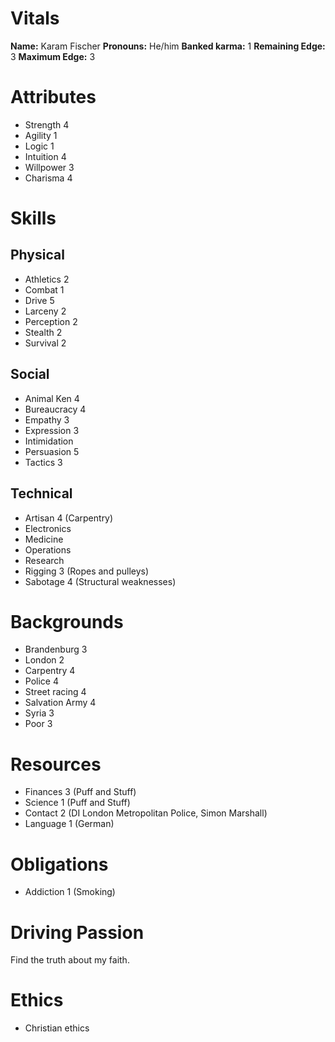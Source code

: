 # Vitals

**Name:** Karam Fischer
**Pronouns:** He/him
**Banked karma:** 1
**Remaining Edge:** 3
**Maximum Edge:** 3

# Attributes

* Strength 4
* Agility 1
* Logic 1
* Intuition 4
* Willpower 3
* Charisma 4

# Skills 

## Physical

* Athletics 2
* Combat 1
* Drive 5
* Larceny 2 
* Perception 2 
* Stealth 2
* Survival 2

## Social

* Animal Ken 4
* Bureaucracy 4
* Empathy 3
* Expression 3
* Intimidation
* Persuasion 5
* Tactics 3

## Technical

* Artisan 4 (Carpentry)
* Electronics 
* Medicine 
* Operations 
* Research 
* Rigging 3 (Ropes and pulleys)
* Sabotage 4 (Structural weaknesses)

# Backgrounds

* Brandenburg 3
* London 2
* Carpentry 4
* Police 4
* Street racing 4
* Salvation Army 4
* Syria 3
* Poor 3

# Resources

* Finances 3 (Puff and Stuff)
* Science 1 (Puff and Stuff)
* Contact 2 (DI London Metropolitan Police, Simon Marshall)
* Language 1 (German)

# Obligations

* Addiction 1 (Smoking)

# Driving Passion

Find the truth about my faith.

# Ethics

* Christian ethics
